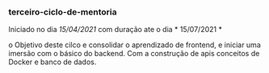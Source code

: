 ### terceiro-ciclo-de-mentoria
Iniciado no dia *15/04/2021* com duração ate o dia * 15/07/2021 *

o Objetivo deste cilco e consolidar o aprendizado de frontend, e iniciar uma imersão com o básico do backend. Com a construção de apis conceitos de Docker e banco de dados. 


